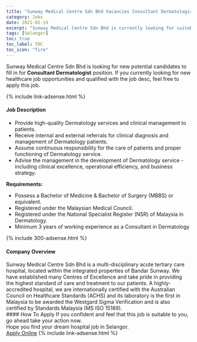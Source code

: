 ```yaml
---
title: "Sunway Medical Centre Sdn Bhd Vacancies Consultant Dermatologist" 
category: Jobs 
date: 2021-02-19 
excerpt: "Sunway Medical Centre Sdn Bhd is currently looking for suitable person to fill in the Consultant Dermatologist which positioned at Selangor" 
tags: [Selangor] 
toc: true 
toc_label: TOC 
toc_icon: "fire" 
--- 
```


<p>Sunway Medical Centre Sdn Bhd is looking for new potential candidates to fill in for <b>Consultant Dermatologist</b> position. If you currently looking for new healthcare job opportunities and qualified with the job desc, feel free to apply this job.
</p>{% include link-adsense.html %} 
<div><div><h4>Job Description</h4></div><div><div><span><div><ul><li>Provide high-quality Dermatology services and clinical management to patients.&#160;</li><li>Receive internal and external referrals for clinical diagnosis and management of Dermatology patients.</li><li>Assume continuous responsibility for the care of patients and proper functioning of Dermatology service.</li><li>Advise the management in the development of Dermatology service - including clinical excellence, operational efficiency, and business strategy.</li></ul><div><strong>Requirements:</strong></div><ul><li>Possess a Bachelor of Medicine &amp; Bachelor of Surgery (MBBS) or equivalent.</li><li>Registered under the Malaysian Medical Council.</li><li>Registered under the National Specialist Register (NSR) of Malaysia in Dermatology.</li><li>Minimum 3 years of working experience as a Consultant in Dermatology</li></ul></div></span></div></div></div> 
{% include 300-adsense.html %} 
<div><div><h4>Company Overview</h4></div><div><div><span><div><div>
	Sunway Medical Centre Sdn Bhd is a multi-disciplinary acute tertiary care hospital, located within the integrated properties of Bandar Sunway. We have established many Centres of Excellence and take pride in providing the highest standard of care and treatment to our patients. A highly-accredited hospital, we are internationally certified with the Australian Council on Healthcare Standards (ACHS) and its laboratory is the first in Malaysia to be awarded the Westgard Sigma Verification and is also certified by Standards Malaysia (MS ISO 15189).</div></div></span></div></div></div> 
#### How To Apply 
If you confident and feel that this job is suitable to you, go ahead take your action now. <br/> 
Hope you find your dream hospital job in Selangor. <br/> 
<a href="https://www.jobstreet.com.my/en/job/consultant-dermatologist-4485998?jobId=jobstreet-my-job-4485998" class="btn btn--warning" target="_blank" rel="nofollow noopenner">Apply Online</a> 
{% include link-adsense.html %} 